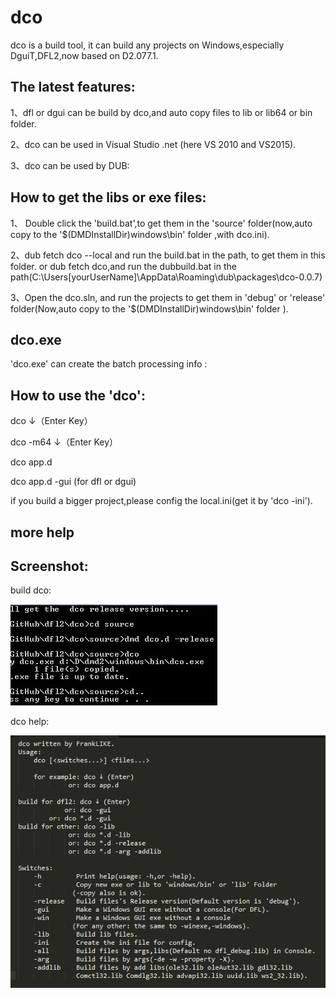 dco
====
dco is a build tool, it can build any projects on Windows,especially DguiT,DFL2,now based on D2.077.1.
 
The latest features:
---
1、dfl or dgui can be build by dco,and auto copy files to lib or lib64 or bin folder.

2、dco can be used in Visual Studio .net (here VS 2010 and VS2015).

3、dco can be used by DUB:

 
How to get the libs or exe files:
---
1、 Double click the 'build.bat',to get them in the 'source' folder(now,auto copy to the '$(DMDInstallDir)windows\bin' folder ,with dco.ini).

2、dub fetch dco --local and run the build.bat in the path, to get them in this folder.
   or 
     dub fetch dco,and run the dubbuild.bat in the path(C:\Users\[yourUserName]\AppData\Roaming\dub\packages\dco-0.0.7)

3、Open the dco.sln, and run the projects to get them in 'debug' or 'release' folder(Now,auto copy to the '$(DMDInstallDir)windows\bin' folder ).
	 


dco.exe
---
'dco.exe' can create the batch processing info :

How to use the 'dco':
--- 
  dco ↓（Enter Key）

  dco -m64 ↓（Enter Key）

  dco app.d

  dco app.d -gui (for dfl or dgui)
  
if you build a bigger project,please config the local.ini(get it by 'dco -ini').

more help 
---

  Screenshot:
---
   build dco:

  ![build dco](https://raw.githubusercontent.com/FrankLIKE/dco/master/dco/Images/dco.png)

   dco help:

  ![dco help](https://raw.githubusercontent.com/FrankLIKE/dco/master/dco/Images/dco_help.png)
   
  

